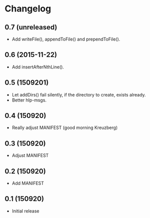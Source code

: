 Changelog
=========

0.7 (unreleased)
----------------

- Add writeFile(), appendToFile() and prependToFile().


0.6 (2015-11-22)
----------------

- Add insertAfterNthLine().


0.5 (1509201)
-----------

- Let addDirs() fail silently, if the directory to create, exists already.
- Better hlp-msgs.


0.4 (150920)
-----------

- Really adjust MANIFEST (good morning Kreuzberg)


0.3 (150920)
-----------

- Adjust MANIFEST


0.2 (150920)
-----------

- Add MANIFEST


0.1 (150920)
-----------

- Initial release

